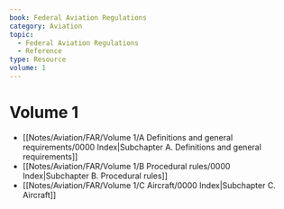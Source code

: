```yaml
---
book: Federal Aviation Regulations
category: Aviation
topic:
  - Federal Aviation Regulations
  - Reference
type: Resource
volume: 1
---
```

# Volume 1

- [[Notes/Aviation/FAR/Volume 1/A Definitions and general requirements/0000 Index|Subchapter A. Definitions and general requirements]]
- [[Notes/Aviation/FAR/Volume 1/B Procedural rules/0000 Index|Subchapter B. Procedural rules]]
- [[Notes/Aviation/FAR/Volume 1/C Aircraft/0000 Index|Subchapter C. Aircraft]]